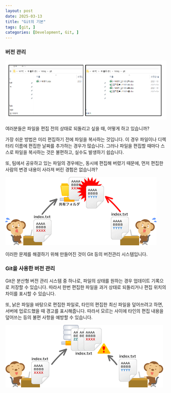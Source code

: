 ```yaml
---
layout: post
date: 2025-03-13
title: "Git의 기본"
tags: [git, ]
categories: [Development, Git, ]
---
```



### 버전 관리


![0](/assets/img/2025-03-13-Git의-기본.md/0.png)


여러분들은 파일을 편집 전의 상태로 되돌리고 싶을 때, 어떻게 하고 있습니까?


가장 쉬운 방법은 미리 편집하기 전에 파일을 복사하는 것입니다. 이 경우 파일이나 디렉터리 이름에 편집한 날짜를 추가하는 경우가 많습니다. 그러나 파일을 편집할 때마다 스스로 파일을 복사하는 것은 불편하고, 실수도 발생하기 쉽습니다.


또, 팀에서 공유하고 있는 파일의 경우에는, 동시에 편집해 버렸기 때문에, 먼저 편집한 사람의 변경 내용이 사라져 버린 경험은 없습니까?


![1](/assets/img/2025-03-13-Git의-기본.md/1.png)


이러한 문제를 해결하기 위해 만들어진 것이 Git 등의 버전관리 시스템입니다.



### Git을 사용한 버전 관리


Git은 분산형 버전 관리 시스템 중 하나로, 파일의 상태를 원하는 경우 업데이트 기록으로 저장할 수 있습니다. 따라서 한번 편집한 파일을 과거 상태로 되돌리거나 편집 위치의 차이를 표시할 수 있습니다.


또, 낡은 파일을 바탕으로 편집한 파일로, 타인의 편집한 최신 파일을 덮어쓰려고 하면, 서버에 업로드했을 때 경고를 표시해줍니다. 따라서 모르는 사이에 타인의 편집 내용을 덮어쓰는 등의 불편 사항을 예방할 수 있습니다.


![2](/assets/img/2025-03-13-Git의-기본.md/2.png)


